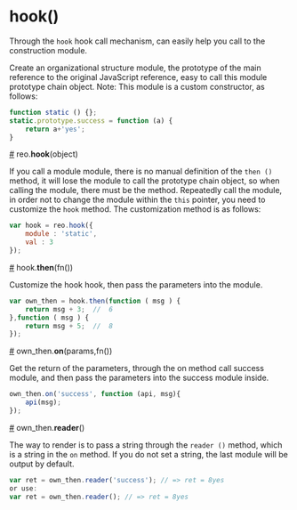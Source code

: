 # hook()
Through the `hook` hook call mechanism, can easily help you call to the construction module.

Create an organizational structure module, the prototype of the main reference to the original JavaScript reference, easy to call this module prototype chain object. Note: This module is a custom constructor, as follows:
```js
function static () {};
static.prototype.success = function (a) {
    return a+'yes';
}
```

<a name="hook" href="#hook">#</a> reo.<b>hook</b>(object)

If you call a module module, there is no manual definition of the `then ()` method, it will lose the module to call the prototype chain object, so when calling the module, there must be the method.
Repeatedly call the module, in order not to change the module within the `this` pointer, you need to customize the `hook` method. The customization method is as follows:
```js
var hook = reo.hook({
    module : 'static', 
    val : 3 
});
```
<a name="then" href="#then">#</a> hook.<b>then</b>(fn())

Customize the hook hook, then pass the parameters into the module.
```js
var own_then = hook.then(function ( msg ) {
    return msg + 3;  //  6
},function ( msg ) {
    return msg + 5;  //  8
});
```

<a name="on" href="#on">#</a> own_then.<b>on</b>(params,fn())

Get the return of the parameters, through the on method call success module, and then pass the parameters into the success module inside.
```js
own_then.on('success', function (api, msg){
	api(msg);
});
```
<a name="reader" href="#reader">#</a> own_then.<b>reader</b>()

The way to render is to pass a string through the `reader ()` method, which is a string in the `on` method. If you do not set a string, the last module will be output by default.
```js
var ret = own_then.reader('success'); // => ret = 8yes
or use:
var ret = own_then.reader(); // => ret = 8yes
```